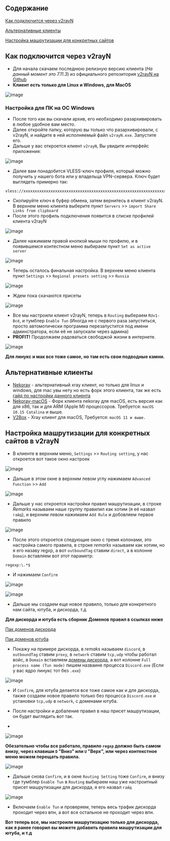 ## Содержание
[Как подключится через v2rayN](https://gist.github.com/SylvesterFox/95cad71013835313f9948b84d6afd6d9#%D0%BA%D0%B0%D0%BA-%D0%BF%D0%BE%D0%B4%D0%BA%D0%BB%D1%8E%D1%87%D0%B8%D1%82%D1%81%D1%8F-%D1%87%D0%B5%D1%80%D0%B5%D0%B7-v2rayn)

[Альтернативные клиенты](https://gist.github.com/SylvesterFox/95cad71013835313f9948b84d6afd6d9#%D0%B0%D0%BB%D1%8C%D1%82%D0%B5%D1%80%D0%BD%D0%B0%D1%82%D0%B8%D0%B2%D0%BD%D1%8B%D0%B5-%D0%BA%D0%BB%D0%B8%D0%B5%D0%BD%D1%82%D1%8B)

[Настройка машрутизации для конкретных сайтов](https://gist.github.com/SylvesterFox/95cad71013835313f9948b84d6afd6d9#%D0%BD%D0%B0%D1%81%D1%82%D1%80%D0%BE%D0%B9%D0%BA%D0%B0-%D0%BC%D0%B0%D1%88%D1%80%D1%83%D1%82%D0%B8%D0%B7%D0%B0%D1%86%D0%B8%D0%B8-%D0%B4%D0%BB%D1%8F-%D0%BA%D0%BE%D0%BD%D0%BA%D1%80%D0%B5%D1%82%D0%BD%D1%8B%D1%85-%D1%81%D0%B0%D0%B9%D1%82%D0%BE%D0%B2-%D0%B2-v2rayn)

## Как подключится через v2rayN

 - Для начала скачаем последнюю релизную версию клиента (_На данный момент это 7.11.3_)  из официального репозитория [v2rayN на Github](https://github.com/2dust/v2rayN/releases/tag/7.11.3) 
- **Клиент есть только для Linux и Windows, для MacOS**
  
![image](https://github.com/user-attachments/assets/ce2f6f7c-99eb-4ffd-900b-919cda771f78)

 ### Настройка для ПК на ОС Windows 
 - После того как вы скачали архив, его необходимо разархивировать в любое удобное вам место.
 - Далее откройте папку, которую  вы только что разархивировали, с v2rayN, и найдите в ней исполняемый файл `v2rayN.exe`. Запустите его.
- Дальше у вас откроется клиент `v2rayN`, Вы увидите интерфейс приложения:
  
![image](https://github.com/user-attachments/assets/db6667f9-020d-4735-ad29-d886b6f8220f)

- Далее вам понадобится VLESS-ключ профиля, который можно получить у нашего бота или у владельца VPN-сервера. Ключ будет выглядеть примерно так:
```
vless://xxxxxxxxxxxxxxxxxxxxxxxxxxxxxxxxxxxxxxxxxxxxxxxxxxxxxxxxxxxxxxxxxxxxxxxxxxxxxxxxxxxxxxxxxxxxxxxx
```
-  Скопируйте ключ в буфер обмена, затем вернитесь в клиент v2rayN. В верхнем меню клиента выберите пункт `Servers` >> `import Share Links from clipboard ` 
- После этого профиль подключения появится в списке профилей клиента v2rayN

![image](https://github.com/user-attachments/assets/fbc04f39-2e96-45db-9ea5-e86bc308a0b6)

- Далее нажимаем правой кнопкой мыши по профилю, и в появившемся контестном меню выбираем пункт `Set as active server`

![image](https://github.com/user-attachments/assets/d949670f-322a-4f55-9537-8eaed513f2e2)

- Теперь осталось финальная настройка. В верхнем меню клиента пункт `Settings` >>  `Regional presets setting` >> `Russia`

![image](https://github.com/user-attachments/assets/1ae52d9d-8a86-4ed4-af18-9b97ae754779)


- Ждем пока скачаются присеты

![image](https://github.com/user-attachments/assets/ffb0dc9c-5eb7-4842-838d-3503f0dd45a8)


- Все мы настроили клиент v2rayN, теперь в `Routing` выбераем `RUv1-Всё`, и тумблер `Enable Tun` (Иногда не с первого раза запуститься, просто автомотически программа перезапустится под имени админстратора, если её не запускали через админа)
 - **PROFIT!** Продолжаем радоваться свободжой жизни в интернете.

![image](https://github.com/user-attachments/assets/b6f95d00-7418-41ba-9dc8-e4b57f4c8b3b)


**Для линукс и мак все тоже самое, но там есть свои подводные камни.**

## Альтернативные клиенты
 
-  [Nekoray](https://github.com/MatsuriDayo/nekoray/releases/tag/4.0.1) - альтернативный xray клиент, но только для linux и windows, для mac увы нету но есть форк этого клиента, так же есть [гайд по настройки данного клиента](https://github.com/SylvesterFox/client-x-ray-guide)
- [Nekoray-macOS](https://github.com/abbasnaqdi/nekoray-macos/releases) - Форк клиента nekoray для macOS, есть версия как для x86, так и для ARM (Apple M) процессоров. Требуется: `macOS 10.15 Catalina` и выше.
- [V2Box](https://apps.apple.com/ru/app/v2box-v2ray-client/id6446814690) - Xray клиент для macOS, Требуется: `macOS 11 и выше.`

## Настройка машрутизации для конкретных сайтов в v2rayN
-  В клиенте в верхним меню, `Settings` >>  `Routing setting`, у нас откроется вот такое окно настроек

![image](https://github.com/user-attachments/assets/8ae7d8cf-b11e-419d-a3b8-051f01d7d8c5)

- Дальше в этом окне в верхним левом углу нажимаем `Advanced Function` >> `Add`

![image](https://github.com/user-attachments/assets/55be8e0d-0fac-4e26-83b3-efb58da5a2c0)


- Дальше у нас откроется настройки правил машрутизации, в строке *Remarks* называем наше группу правилил как хотим (я её назвал `гайд`), и верхним левом нажимаем `Add Rule` и добовляем первое правило

![image](https://github.com/user-attachments/assets/f30ca7d1-6ea2-4172-bd82-973399a078d7)


- После этого откроется следующие окно с тремя колонами, это настройка самого правила, в строке *remarks* называем как хотим, но я его назаву regxp, а вот `outboundTag` ставим `direct`, а в колонне `Domain` вставляем вот этот параметр: 
```
regexp:\.*$
```

- И нажимаем `Confirm`

![image](https://github.com/user-attachments/assets/442ba3e5-8a32-4470-833a-5f4e6423f8ee)

![image](https://github.com/user-attachments/assets/d0a75d18-2479-4d7c-954e-c187afdcec4b)

- Дальше мы создаем еще новое правило, только для конкретного нам сайта, ютуба, и дискорда, т.д

**Для дискорда и ютуба есть сборник Доменов правил в ссылках ниже**

[Пак доменов дискорда]()

[Пак доменов ютуба]()

- Покажу на примере дискорда, в *remaks* называем `discord`, в `outboundTag` ставим `proxy`, в `network` ставим `tcp,udp` чтобы работал войс, в `Domain` вставляем [домены дискорда](), а вот колонне `Full process name (Tun mode)` пишем назваине процесса `Discord.exe` (Если у вас ядро линукс тот без `.exe`)

![image](https://github.com/user-attachments/assets/ea4fbaa8-a198-4548-9a78-a1e787cab043)

- И `Confirm`, для ютуба делается все тоже самое как и для дискорда, также создаем новое правило только без процесса `Discord.exe` и установки `tcp,udp` в `network`, с доменами ютуба.

- После настройки и добаление правил в наш присет машрутизации, он будет выглядить вот так.
- 
![image](https://github.com/user-attachments/assets/10dded77-ff92-444d-b0d5-926bde6908e6)

**Обезательно чтобы все работало, правило ``regxp`` должно быть самом внизу, через клавиши `D` "Вниз" или `U` "Верх", или через контекстное меню можем перещать правила.**

![image](https://github.com/user-attachments/assets/709734b0-33ac-4a44-aa58-c10f8018d2ac)

- Дальше снова `Confirm`, и в окне `Routing Setting` тоже `Confirm`, и внизу где тумблер `Enable Tun` в `Routing` выбираем наш уже настроитный присет машрутизации для дискорда, я его назвал `гайд`
  
![image](https://github.com/user-attachments/assets/7a3fe480-9a88-45cb-8067-e3a2109a4ff0)

-  Включаем `Enable Tun` и проверяем, теперь весь трафик дискорда проходит через впн, а вот все остальное не проходит через впн.

**Вот теперь все, мы настроили машрутизацию только для дискорда, как я ранее говорил вы можете добавить правила машрутизации для ютуба, и т.д**
